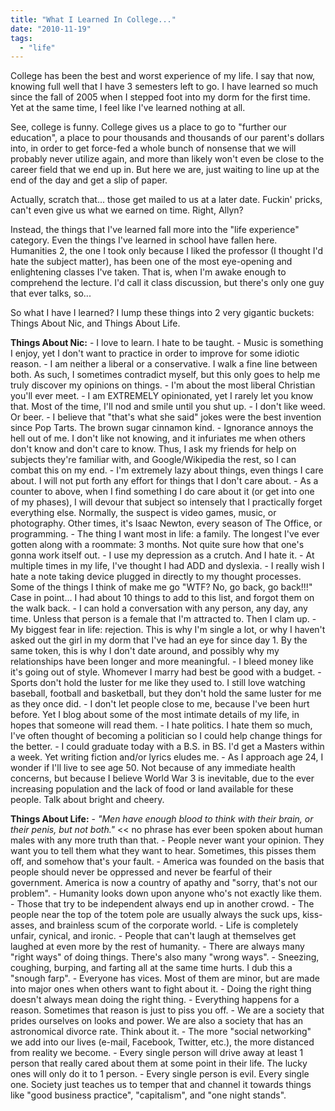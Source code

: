 ```yaml
---
title: "What I Learned In College..."
date: "2010-11-19"
tags:
  - "life"
---
```


College has been the best and worst experience of my life. I say that now, knowing full well that I have 3 semesters left to go. I have learned so much since the fall of 2005 when I stepped foot into my dorm for the first time. Yet at the same time, I feel like I've learned nothing at all.

See, college is funny. College gives us a place to go to "further our education", a place to pour thousands and thousands of our parent's dollars into, in order to get force-fed a whole bunch of nonsense that we will probably never utilize again, and more than likely won't even be close to the career field that we end up in. But here we are, just waiting to line up at the end of the day and get a slip of paper.

Actually, scratch that... those get mailed to us at a later date. Fuckin' pricks, can't even give us what we earned on time. Right, Allyn?

Instead, the things that I've learned fall more into the "life experience" category. Even the things I've learned in school have fallen here. Humanities 2, the one I took only because I liked the professor (I thought I'd hate the subject matter), has been one of the most eye-opening and enlightening classes I've taken. That is, when I'm awake enough to comprehend the lecture. I'd call it class discussion, but there's only one guy that ever talks, so...

So what I have I learned? I lump these things into 2 very gigantic buckets: Things About Nic, and Things About Life.<!--more-->

**Things About Nic:** - I love to learn. I hate to be taught. - Music is something I enjoy, yet I don't want to practice in order to improve for some idiotic reason. - I am neither a liberal or a conservative. I walk a fine line between both. As such, I sometimes contradict myself, but this only goes to help me truly discover my opinions on things. - I'm about the most liberal Christian you'll ever meet. - I am EXTREMELY opinionated, yet I rarely let you know that. Most of the time, I'll nod and smile until you shut up. - I don't like weed. Or beer. - I believe that "that's what she said" jokes were the best invention since Pop Tarts. The brown sugar cinnamon kind. - Ignorance annoys the hell out of me. I don't like not knowing, and it infuriates me when others don't know and don't care to know. Thus, I ask my friends for help on subjects they're familiar with, and Google/Wikipedia the rest, so I can combat this on my end. - I'm extremely lazy about things, even things I care about. I will not put forth any effort for things that I don't care about. - As a counter to above, when I find something I do care about it (or get into one of my phases), I will devour that subject so intensely that I practically forget everything else. Normally, the suspect is video games, music, or photography. Other times, it's Isaac Newton, every season of The Office, or programming. - The thing I want most in life: a family. The longest I've ever gotten along with a roommate: 3 months. Not quite sure how that one's gonna work itself out. - I use my depression as a crutch. And I hate it. - At multiple times in my life, I've thought I had ADD and dyslexia. - I really wish I hate a note taking device plugged in directly to my thought processes. Some of the things I think of make me go "WTF? No, go back, go back!!!" Case in point... I had about 10 things to add to this list, and forgot them on the walk back. - I can hold a conversation with any person, any day, any time. Unless that person is a female that I'm attracted to. Then I clam up. - My biggest fear in life: rejection. This is why I'm single a lot, or why I haven't asked out the girl in my dorm that I've had an eye for since day 1. By the same token, this is why I don't date around, and possibly why my relationships have been longer and more meaningful. - I bleed money like it's going out of style. Whomever I marry had best be good with a budget. - Sports don't hold the luster for me like they used to. I still love watching baseball, football and basketball, but they don't hold the same luster for me as they once did. - I don't let people close to me, because I've been hurt before. Yet I blog about some of the most intimate details of my life, in hopes that someone will read them. - I hate politics. I hate them so much, I've often thought of becoming a politician so I could help change things for the better. - I could graduate today with a B.S. in BS. I'd get a Masters within a week. Yet writing fiction and/or lyrics eludes me. - As I approach age 24, I wonder if I'll live to see age 50. Not because of any immediate health concerns, but because I believe World War 3 is inevitable, due to the ever increasing population and the lack of food or land available for these people. Talk about bright and cheery.

**Things About Life:** - _"Men have enough blood to think with their brain, or their penis, but not both."_ << no phrase has ever been spoken about human males with any more truth than that. - People never want your opinion. They want you to tell them what they want to hear. Sometimes, this pisses them off, and somehow that's your fault. - America was founded on the basis that people should never be oppressed and never be fearful of their government. America is now a country of apathy and "sorry, that's not our problem". - Humanity looks down upon anyone who's not exactly like them. - Those that try to be independent always end up in another crowd. - The people near the top of the totem pole are usually always the suck ups, kiss-asses, and brainless scum of the corporate world. - Life is completely unfair, cynical, and ironic. - People that can't laugh at themselves get laughed at even more by the rest of humanity. - There are always many "right ways" of doing things. There's also many "wrong ways". - Sneezing, coughing, burping, and farting all at the same time hurts. I dub this a "snough farp". - Everyone has vices. Most of them are minor, but are made into major ones when others want to fight about it. - Doing the right thing doesn't always mean doing the right thing. - Everything happens for a reason. Sometimes that reason is just to piss you off. - We are a society that prides ourselves on looks and power. We are also a society that has an astronomical divorce rate. Think about it. - The more "social networking" we add into our lives (e-mail, Facebook, Twitter, etc.), the more distanced from reality we become. - Every single person will drive away at least 1 person that really cared about them at some point in their life. The lucky ones will only do it to 1 person. - Every single person is evil. Every single one. Society just teaches us to temper that and channel it towards things like "good business practice", "capitalism", and "one night stands".
